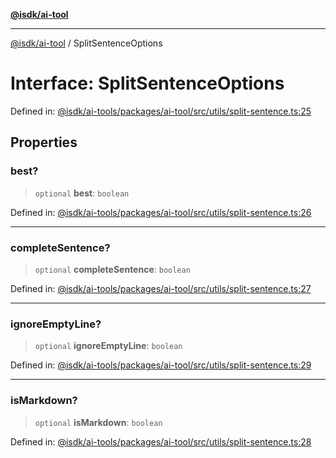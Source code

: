 [**@isdk/ai-tool**](../README.md)

***

[@isdk/ai-tool](../globals.md) / SplitSentenceOptions

# Interface: SplitSentenceOptions

Defined in: [@isdk/ai-tools/packages/ai-tool/src/utils/split-sentence.ts:25](https://github.com/isdk/ai-tool.js/blob/fb1809b53cc75a30928176c26910792b6b8a96e1/src/utils/split-sentence.ts#L25)

## Properties

### best?

> `optional` **best**: `boolean`

Defined in: [@isdk/ai-tools/packages/ai-tool/src/utils/split-sentence.ts:26](https://github.com/isdk/ai-tool.js/blob/fb1809b53cc75a30928176c26910792b6b8a96e1/src/utils/split-sentence.ts#L26)

***

### completeSentence?

> `optional` **completeSentence**: `boolean`

Defined in: [@isdk/ai-tools/packages/ai-tool/src/utils/split-sentence.ts:27](https://github.com/isdk/ai-tool.js/blob/fb1809b53cc75a30928176c26910792b6b8a96e1/src/utils/split-sentence.ts#L27)

***

### ignoreEmptyLine?

> `optional` **ignoreEmptyLine**: `boolean`

Defined in: [@isdk/ai-tools/packages/ai-tool/src/utils/split-sentence.ts:29](https://github.com/isdk/ai-tool.js/blob/fb1809b53cc75a30928176c26910792b6b8a96e1/src/utils/split-sentence.ts#L29)

***

### isMarkdown?

> `optional` **isMarkdown**: `boolean`

Defined in: [@isdk/ai-tools/packages/ai-tool/src/utils/split-sentence.ts:28](https://github.com/isdk/ai-tool.js/blob/fb1809b53cc75a30928176c26910792b6b8a96e1/src/utils/split-sentence.ts#L28)
